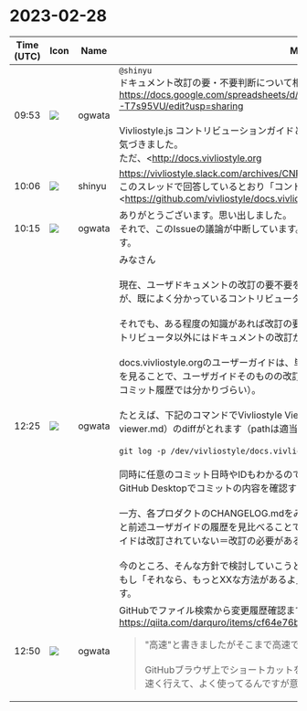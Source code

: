 # 2023-02-28

|Time (UTC)|Icon|Name|Message|
|---|---|---|---|
|09:53|![](https://avatars.slack-edge.com/2019-11-22/845042642576_070441337abaca9fb7b3_72.png)|ogwata|`@shinyu`<br>ドキュメント改訂の要・不要判断について相談させてください。<br><https://docs.google.com/spreadsheets/d/1JnVevIHDSiIdY9k09Y8cCSs2LcPRNNKQh3_-T7s95VU/edit?usp=sharing><br><br>Vivliostyle.js コントリビューションガイドとリファレンスが、上記一覧表で抜けていたこと気づきました。<br>ただ、<http://docs.vivliostyle.org|docs.vivliostyle.org> の履歴を見ていくと、リファレンスについては頻繁に村上さんがアップデートしてくれているようです。<br>そこで質問ですが、リファレンスは改訂の必要はないとみて大丈夫でしょうか？<br>https://vivliostyle.slack.com/files/UJS3RCS86/F04LP1PQQ49/vivliostyle_____________________________________|
|10:06|![](https://avatars.slack-edge.com/2018-04-27/354445776386_e258f5ed5ba887b08668_72.jpg)|shinyu|<https://vivliostyle.slack.com/archives/CNR65K6KE/p1674548203325119><br>このスレッドで回答しているとおり「コントリビューションガイド」は不要でしょう。<br><https://github.com/vivliostyle/docs.vivliostyle.org/issues/22|「サポートするCSS機能」を改訂する><br>は課題になってます。<br><blockquote>コントリビューションガイドとAPIリファレンスは、開発者向けなので、「ユーザードキュメント」には含めなくてよいでしょう。<br><br>一方「サポートする CSS 機能」はCSS組版のスタイルシートを書くときに参照するべきドキュメントです。より役に立つ形に書き直すことが課題になってます。</blockquote><br><blockquote>今の<https://github.com/vivliostyle/docs.vivliostyle.org/blob/master/ja/supported-css-features.md|このドキュメント>では、<br><br>• Values<br>• Selectors<br>• At-rules<br>• Media queries<br>• Properties<br><br>というセクションに分かれてます。  <br>最後のProperties以下に、CSS仕様書ごとのプロパティを並べてます。<br><br>この形だと、たとえば柱を生成するための機能を知りたいとき、Propertiesの「CSS Generated Content for Paged Media (GCPM) 3」の「string-set」と「Values」の「string()」や「content()」を見つけるのが難しそうです。<br><br>まず目的とする機能ごとのセクションがあって、そこからどのプロパティや関数やAtルールを使えばよいのかがわかるようになっているほうがよさそうです。  <br>CSS仕様は機能ごとのモジュールに分かれているので、それに合わせる形がよいでしょう。<br><br><https://vivliostyle.slack.com/archives/CNR65K6KE/p1674549420382119?thread_ts=1674548203.325119&cid=CNR65K6KE|https://vivliostyle.slack.com/archives/CNR65K6KE/p1674549420382119?thread_ts=1674548203.325119&cid=CNR65K6KE><br><br>それから、ブラウザで普通に使えるCSSプロパティ等と、Vivliostyleが実装しているものとが同じレベルで並べられてます。<br><br>ブラウザで普通に使えるCSSプロパティ等はすべてをここに並べるのではなく、MDNサイトのCSSのリファレンスへのリンクなどにして、それ以外のCSS組版のための必要な機能を探しやすくするのがよいと思います。<br><br><https://vivliostyle.slack.com/archives/CNR65K6KE/p1674549662179049?thread_ts=1674548203.325119&cid=CNR65K6KE|https://vivliostyle.slack.com/archives/CNR65K6KE/p1674549662179049?thread_ts=1674548203.325119&cid=CNR65K6KE><br><br><https://github.com/MurakamiShinyu|@MurakamiShinyu></blockquote>|
|10:15|![](https://avatars.slack-edge.com/2019-11-22/845042642576_070441337abaca9fb7b3_72.png)|ogwata|ありがとうございます。思い出しました。<br>それで、このIssueの議論が中断しています。時間のあるときでよいので、回答お願いします。|
|12:25|![](https://avatars.slack-edge.com/2019-11-22/845042642576_070441337abaca9fb7b3_72.png)|ogwata|みなさん<br><br>現在、ユーザドキュメントの改訂の要不要を検討中です。ただし、やってみて分かりましたが、既によく分かっているコントリビュータ以外には判断が難しい感じです。<br><br>それでも、ある程度の知識があれば改訂の要・不要が判断できる方法を確立しないと、コントリビュータ以外にはドキュメントの改訂ができなくなってしまいます。<br><br>docs.vivliostyle.orgのユーザーガイドは、単一のMDファイルです。だからそのコミット履歴を見ることで、ユーザガイドそのものの改訂履歴が分かります（docs.vivliostyle.org全体のコミット履歴では分かりづらい）。<br><br>たとえば、下記のコマンドでVivliostyle Viewerのユーザガイド日本語版（vivliostyle-viewer.md）のdiffがとれます（pathは適当）<br><br>`git log -p /dev/vivliostyle/docs.vivliostyle.org/ja/vivliostyle-viewer.md`<br><br>同時に任意のコミット日時やIDもわかるので、それをキーにより見やすいSourcetreeやGitHub Desktopでコミットの内容を確認することもできます。<br><br>一方、各プロダクトのCHANGELOG.mdをみると、アップデートの内容がわかります。これと前述ユーザガイドの履歴を見比べることで、「xxxで大きな機能追加をしたのに、ユーザガイドは改訂されていない＝改訂の必要がある」などと分かるのではないか。<br><br>今のところ、そんな方針で検討していこうと考えています。<br>もし「それなら、もっとXXな方法があるよ」などありましたら教えてくれるとうれしいです。|
|12:50|![](https://avatars.slack-edge.com/2019-11-22/845042642576_070441337abaca9fb7b3_72.png)|ogwata|GitHubでファイル検索から変更履歴確認まで高速で行う<br><https://qiita.com/darquro/items/cf64e76bbf848feefa32><br><blockquote>"高速"と書きましたがそこまで高速ではありません。(ｺﾞﾒﾝﾅｻｲ) <br><br>GitHubブラウザ上でショートカットを使うとファイル検索から変更履歴確認まで結構速く行えて、よく使ってるんですが意外と知らない人が多いのでは？と思い記事化し...</blockquote>|
